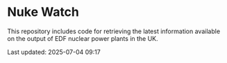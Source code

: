 # Nuke Watch

This repository includes code for retrieving the latest information available on the output of EDF nuclear power plants in the UK.

Last updated: 2025-07-04 09:17